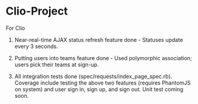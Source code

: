 Clio-Project
============

For Clio

1) Near-real-time AJAX status refresh feature done - Statuses update every 3 seconds.

2) Putting users into teams feature done - Used polymorphic association; users pick their teams at sign-up.

3) All integration tests done (spec/requests/index_page_spec.rb). Coverage include testing the above two features (requires PhantomJS on system) and user sign in, sign up, and sign out. Unit test coming soon.


